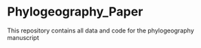# Phylogeography_Paper
This repository contains all data and code for the phylogeography manuscript

